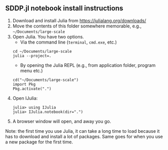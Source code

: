## SDDP.jl notebook install instructions

1. Download and install Julia from https://julialang.org/downloads/
2. Move the contents of this folder somewhere memorable, e.g., `~/Documents/large-scale`
3. Open Julia. You have two options.
    - Via the command line (`terminal`, `cmd.exe`, etc.)
    ```
    cd ~/Documents/large-scale
    julia --project=.
    ```
    - By opening the Julia REPL (e.g., from application folder, program menu etc.)
    ```
    cd("~/Documents/large-scale")
    import Pkg
    Pkg.activate(".")
    ```
4. Open IJulia:
    ```
    julia> using IJulia
    julia> IJulia.notebook(dir=".")
    ```
5. A browser window will open, and away you go.

Note: the first time you use Julia, it can take a long time to load because it has to
download and install a lot of packages. Same goes for when you use a new package for the
first time.
